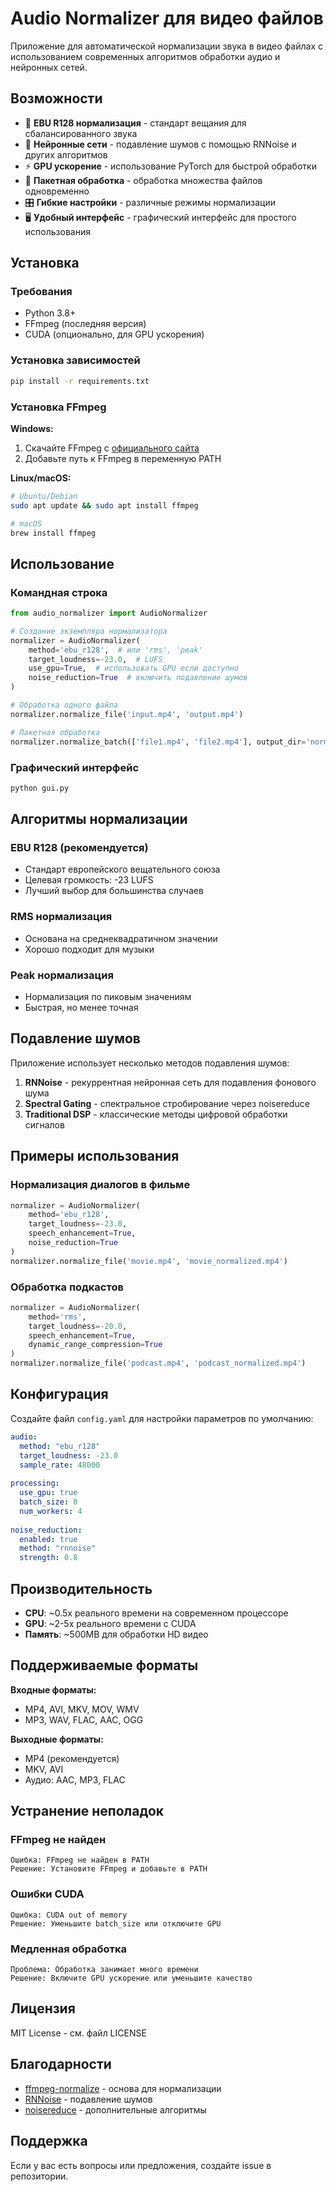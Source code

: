 # Audio Normalizer для видео файлов

Приложение для автоматической нормализации звука в видео файлах с использованием современных алгоритмов обработки аудио и нейронных сетей.

## Возможности

- 🎵 **EBU R128 нормализация** - стандарт вещания для сбалансированного звука
- 🧠 **Нейронные сети** - подавление шумов с помощью RNNoise и других алгоритмов
- ⚡ **GPU ускорение** - использование PyTorch для быстрой обработки
- 📁 **Пакетная обработка** - обработка множества файлов одновременно
- 🎛️ **Гибкие настройки** - различные режимы нормализации
- 🖥️ **Удобный интерфейс** - графический интерфейс для простого использования

## Установка

### Требования

- Python 3.8+
- FFmpeg (последняя версия)
- CUDA (опционально, для GPU ускорения)

### Установка зависимостей

```bash
pip install -r requirements.txt
```

### Установка FFmpeg

**Windows:**
1. Скачайте FFmpeg с [официального сайта](https://ffmpeg.org/download.html)
2. Добавьте путь к FFmpeg в переменную PATH

**Linux/macOS:**
```bash
# Ubuntu/Debian
sudo apt update && sudo apt install ffmpeg

# macOS
brew install ffmpeg
```

## Использование

### Командная строка

```python
from audio_normalizer import AudioNormalizer

# Создание экземпляра нормализатора
normalizer = AudioNormalizer(
    method='ebu_r128',  # или 'rms', 'peak'
    target_loudness=-23.0,  # LUFS
    use_gpu=True,  # использовать GPU если доступно
    noise_reduction=True  # включить подавление шумов
)

# Обработка одного файла
normalizer.normalize_file('input.mp4', 'output.mp4')

# Пакетная обработка
normalizer.normalize_batch(['file1.mp4', 'file2.mp4'], output_dir='normalized/')
```

### Графический интерфейс

```bash
python gui.py
```

## Алгоритмы нормализации

### EBU R128 (рекомендуется)
- Стандарт европейского вещательного союза
- Целевая громкость: -23 LUFS
- Лучший выбор для большинства случаев

### RMS нормализация
- Основана на среднеквадратичном значении
- Хорошо подходит для музыки

### Peak нормализация
- Нормализация по пиковым значениям
- Быстрая, но менее точная

## Подавление шумов

Приложение использует несколько методов подавления шумов:

1. **RNNoise** - рекуррентная нейронная сеть для подавления фонового шума
2. **Spectral Gating** - спектральное стробирование через noisereduce
3. **Traditional DSP** - классические методы цифровой обработки сигналов

## Примеры использования

### Нормализация диалогов в фильме
```python
normalizer = AudioNormalizer(
    method='ebu_r128',
    target_loudness=-23.0,
    speech_enhancement=True,
    noise_reduction=True
)
normalizer.normalize_file('movie.mp4', 'movie_normalized.mp4')
```

### Обработка подкастов
```python
normalizer = AudioNormalizer(
    method='rms',
    target_loudness=-20.0,
    speech_enhancement=True,
    dynamic_range_compression=True
)
normalizer.normalize_file('podcast.mp4', 'podcast_normalized.mp4')
```

## Конфигурация

Создайте файл `config.yaml` для настройки параметров по умолчанию:

```yaml
audio:
  method: "ebu_r128"
  target_loudness: -23.0
  sample_rate: 48000
  
processing:
  use_gpu: true
  batch_size: 8
  num_workers: 4
  
noise_reduction:
  enabled: true
  method: "rnnoise"
  strength: 0.8
```

## Производительность

- **CPU**: ~0.5x реального времени на современном процессоре
- **GPU**: ~2-5x реального времени с CUDA
- **Память**: ~500MB для обработки HD видео

## Поддерживаемые форматы

**Входные форматы:**
- MP4, AVI, MKV, MOV, WMV
- MP3, WAV, FLAC, AAC, OGG

**Выходные форматы:**
- MP4 (рекомендуется)
- MKV, AVI
- Аудио: AAC, MP3, FLAC

## Устранение неполадок

### FFmpeg не найден
```
Ошибка: FFmpeg не найден в PATH
Решение: Установите FFmpeg и добавьте в PATH
```

### Ошибки CUDA
```
Ошибка: CUDA out of memory
Решение: Уменьшите batch_size или отключите GPU
```

### Медленная обработка
```
Проблема: Обработка занимает много времени
Решение: Включите GPU ускорение или уменьшите качество
```

## Лицензия

MIT License - см. файл LICENSE

## Благодарности

- [ffmpeg-normalize](https://github.com/slhck/ffmpeg-normalize) - основа для нормализации
- [RNNoise](https://github.com/xiph/rnnoise) - подавление шумов
- [noisereduce](https://github.com/timsainb/noisereduce) - дополнительные алгоритмы

## Поддержка

Если у вас есть вопросы или предложения, создайте issue в репозитории.